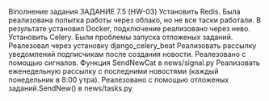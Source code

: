 Віполнение задания ЗАДАНИЕ 7.5 (HW-03)
Установить Redis. Была реализована попытка работы через облако, но не все таски работали. В результате установил Docker, подключение реализовано через нево.
Установить Celery. Были проблемы запуска отложеных заданий. Реалезовал через установку django_celery_beat
Реализовать рассылку уведомлений подписчикам после создания новости. Реалезовано с помощью сигналов. Функция SendNewCat в news/signal.py
Реализовать еженедельную рассылку с последними новостями (каждый понедельник в 8:00 утра). Реалезовано с помощью отложеных заданий.SendNew() в news/tasks.py
